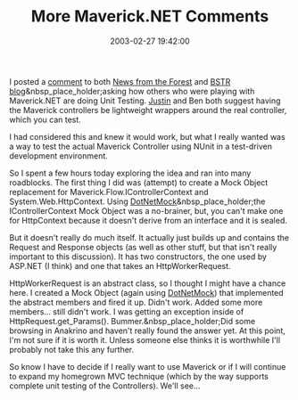 ﻿---
layout: post
title: "More Maverick.NET Comments"
comments: false
date: 2003-02-27 19:42:00
updated: 2004-05-05 14:16:00
categories:
 - Technology
subtext-id: 652da24d-1702-4f07-ba43-0d10e63083a7
alias: /blog/More-MaverickNET-Comments.aspx
---


I posted a [comment](http://pinetree-tech.com/mtapp/mt-comments.cgi?entry_id=220) to both [News from the Forest](http://pinetree-tech.com/weblog/) and [BSTR blog](http://dotnetweblogs.com/Bcoverston/Default.aspx)&nbsp_place_holder;asking how others who were playing with Maverick.NET are doing Unit Testing. [Justin](http://pinetree-tech.com/weblog/archives/2003/02/27.shtml#unit_testing_mavericknet_controllers) and Ben both suggest having the Maverick controllers be lightweight wrappers around the real controller, which you can test.

I had considered this and knew it would work, but what I really wanted was a way to test the actual Maverick Controller using NUnit in a test-driven development environment.

So I spent a few hours today exploring the idea and ran into many roadblocks. The first thing I did was (attempt) to create a Mock Object replacement for Maverick.Flow.IControllerContext and System.Web.HttpContext. Using [DotNetMock](http://sourceforge.net/projects/dotnetmock)&nbsp_place_holder;the IControllerContext Mock Object was a no-brainer, but, you can't make one for HttpContext because it doesn't derive from an interface and it is sealed.

But it doesn't really do much itself. It actually just builds up and contains the Request and Response objects (as well as other stuff, but that isn't really important to this discussion). It has two constructors, the one used by ASP.NET (I think) and one that takes an HttpWorkerRequest.

HttpWorkerRequest is an abstract class, so I thought I might have a chance here. I created a Mock Object (again using [DotNetMock](http://sourceforge.net/projects/dotnetmock)) that implemented the abstract members and fired it up. Didn't work. Added some more members... still didn't work. I was getting an exception inside of HttpRequest.get_Params(). Bummer.&nbsp_place_holder;Did some browsing in Anakrino and haven't really found the answer yet. At this point, I'm not sure if it is worth it. Unless someone else thinks it is worthwhile I'll probably not take this any further.

So know I have to decide if I really want to use Maverick or if I will continue to expand my homegrown MVC technique (which by the way supports complete unit testing of the Controllers). We'll see...
